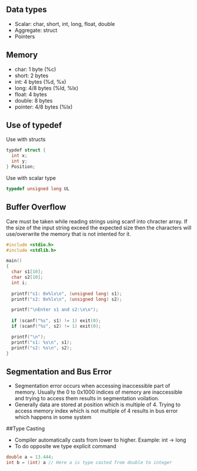 ## Data types

- Scalar: char, short, int, long, float, double
- Aggregate: struct
- Pointers

## Memory

- char: 1 byte (%c)
- short: 2 bytes 
- int: 4 bytes (%d, %x)
- long: 4/8 bytes (%ld, %lx)
- float: 4 bytes
- double: 8 bytes
- pointer: 4/8 bytes (%lx)

## Use of typedef

Use with structs
```c
typdef struct {
  int x;
  int y;
} Position;
```
Use with scalar type
```c
typedef unsigned long UL
```

## Buffer Overflow

Care must be taken while reading strings using scanf into chracter array. If the size of the input string exceed the expected size then the characters will use/overwrite the memory that is not intented for it.

```c
#include <stdio.h>
#include <stdlib.h>

main()
{
  char s1[10];
  char s2[10];
  int i;
  
  printf("s1: 0x%lx\n", (unsigned long) s1);
  printf("s2: 0x%lx\n", (unsigned long) s2);

  printf("\nEnter s1 and s2:\n\n");
  
  if (scanf("%s", s1) != 1) exit(0);
  if (scanf("%s", s2) != 1) exit(0);

  printf("\n");
  printf("s1: %s\n", s1);
  printf("s2: %s\n", s2);
}
```
## Segmentation and Bus Error

- Segmentation error occurs when accessing inaccessible part of memory. Usually the 0 to 0x1000 indices of memory are inaccessible and trying to access them results in segmentation voilation.
- Generally data are stored at position which is multiple of 4. Trying to access memory index which is not multiple of 4 results in bus error which happens in some system

##Type Casting

- Compiler automatically casts from lower to higher. Example: int -> long
- To do opposite we type explicit command
```c
double a = 13.444;
int b = (int) a // Here a is type casted from double to integer
```
